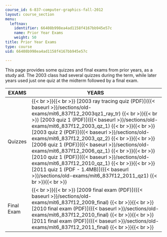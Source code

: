 ```yaml
---
course_id: 6-837-computer-graphics-fall-2012
layout: course_section
menu:
  leftnav:
    identifier: 66408b998ea4ad1158f4167bb945e57c
    name: Prior Year Exams
    weight: 50
title: Prior Year Exams
type: course
uid: 66408b998ea4ad1158f4167bb945e57c

---
```


This page provides some quizzes and final exams from prior years, as a study aid. The 2003 class had several quizzes during the term, while later years used just one quiz at the midterm followed by a final exam.

| EXAMS | YEARS |
| --- | --- |
| Quizzes |  {{< br >}}{{< br >}} [2003 ray tracing quiz (PDF)]({{< baseurl >}}/sections/old-exams/mit6_837f12_2003qz1_ray_tr) {{< br >}}{{< br >}} [2003 quiz 1 (PDF)]({{< baseurl >}}/sections/old-exams/mit6_837f12_2003_qz_1) {{< br >}}{{< br >}} [2003 quiz 2 (PDF)]({{< baseurl >}}/sections/old-exams/mit6_837f12_2003_qz_2) {{< br >}}{{< br >}} [2006 quiz 1 (PDF)]({{< baseurl >}}/sections/old-exams/mit6_837f12_2006_qz_1) {{< br >}}{{< br >}} [2010 quiz 1 (PDF)]({{< baseurl >}}/sections/old-exams/mit6_837f12_2010_qz_1) {{< br >}}{{< br >}} [2011 quiz 1 (PDF - 1.4MB)]({{< baseurl >}}/sections/old-exams/mit6_837f12_2011_qz1) {{< br >}}{{< br >}}  |
| Final Exam |  {{< br >}}{{< br >}} [2009 final exam (PDF)]({{< baseurl >}}/sections/old-exams/mit6_837f12_2009_final) {{< br >}}{{< br >}} [2010 final exam (PDF)]({{< baseurl >}}/sections/old-exams/mit6_837f12_2010_final) {{< br >}}{{< br >}} [2011 final exam (PDF)]({{< baseurl >}}/sections/old-exams/mit6_837f12_2011_final) {{< br >}}{{< br >}}
